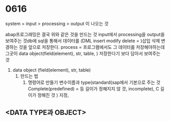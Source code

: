 # 0616

system = input &gt; processing &gt; output 이 나오는 것

abap프로그래밍은 결국 위와 같은 것을 만드는 것 input에서 processing을 output을 보여주는 것db에 sql을 통해서 데이터를 \(DML insert modify delete = \)삽입 삭제 변경하는 것을 앞으로 저장한다. process = 프로그램에서도 그 데이터를 저장해야하는데 그곳이 data object\(field\(element\), str, table, \) 저장한다기 보다 담아서 보여주는 것  

1. data object \(field\(element\), str, table\)
   1. 만드는 법
      1. 명령어로 만들기 변수이름과 type\(standard\(sap에서 기본으로 주는 것 Complete\(predefined\) = 등 길이가 정해지지 않 것, incomplete\), C 길이가 정해진 것 \) 지정, 



## &lt;DATA TYPE과 OBJECT&gt;



